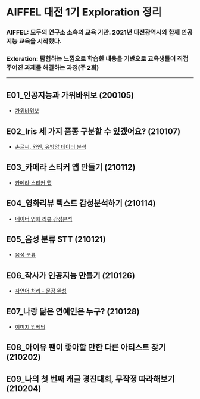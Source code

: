 # AIFFEL 대전 1기 Exploration 정리
### AIFFEL: 모두의 연구소 소속의 교육 기관. 2021년 대전광역시와 함께 인공지능 교육을 시작했다.
### Exloration: 탐험하는 느낌으로 학습한 내용을 기반으로 교육생들이 직접 주어진 과제를 해결하는 과정(주 2회)

***

## E01_인공지능과 가위바위보 (200105)
* [가위바위보]()

## E02_Iris 세 가지 품종 구분할 수 있겠어요? (210107)
* [손글씨, 와인, 유방암 데이터 분석]()

## E03_카메라 스티커 앱 만들기 (210112)
* [카메라 스티커 앱]()

## E04_영화리뷰 텍스트 감성분석하기 (210114)
* [네이버 영화 리뷰 감성분석]()

## E05_음성 분류 STT (210121)
* [음성 분류]()

## E06_작사가 인공지능 만들기 (210126)
* [자연어 처리 - 문장 완성]()

## E07_나랑 닮은 연예인은 누구? (210128)
* [이미지 임베딩]()

## E08_아이유 팬이 좋아할 만한 다른 아티스트 찾기 (210202)

## E09_나의 첫 번째 캐글 경진대회, 무작정 따라해보기 (210204)
